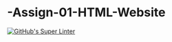 # -Assign-01-HTML-Website
[![GitHub's Super Linter](https://github.com/sirinec12345/Assign-01-HTML-Website/workflows/GitHub's%20Super%20Linter/badge.svg)](https://github.com/sirinec12345/Assign-01-HTML-Website//actions)

